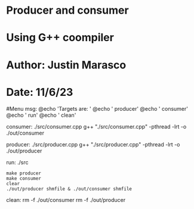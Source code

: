 
#	Producer and consumer 
#	Using G++ coompiler
#
#	Author: Justin Marasco
#	Date: 11/6/23

#Menu
msg:
	@echo 'Targets are: '
	@echo ' producer'
	@echo ' consumer'
	@echo ' run'
	@echo  ' clean'

consumer: ./src/consumer.cpp
	g++ "./src/consumer.cpp" -pthread -lrt -o ./out/consumer


producer: ./src/producer.cpp
	g++ "./src/producer.cpp" -pthread -lrt -o ./out/producer


run: ./src
	
	make producer
	make consumer
	clear
	./out/producer shmfile & ./out/consumer shmfile

clean:
	rm -f ./out/consumer
	rm -f ./out/producer
